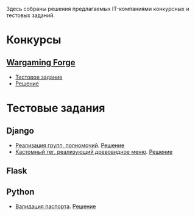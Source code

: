 Здесь собраны решения предлагаемых IT-компаниями конкурсных и тестовых заданий.

# Конкурсы

## [Wargaming Forge](http://wgforge.wargaming.com/)

- [Тестовое задание](https://github.com/mxmaslin/Test-tasks/blob/master/Wargaming%20Forge%20Task/Task%20description.md "Тестовое задание конкурса Wargaming Forge")
- [Решение](https://github.com/mxmaslin/Test-tasks/blob/master/Wargaming%20Forge%20Task/Username_task_1_src.py "Решение тестового задания конкурса Wargaming Forge")

# Тестовые задания

## Django

- [Реализация групп, полномочий](test12.md). [Решение](https://github.com/mxmaslin/Test-tasks/tree/master/tests/loans)
- [Кастомный тег, реализующий древовидное меню](). [Решение](https://github.com/mxmaslin/Test-tasks/tree/master/tests_django/menu_tag)

## Flask

## Python

- [Валидация паспорта](). [Решение](https://github.com/mxmaslin/Test-tasks/blob/master/tests_python/passport_validator.py)
